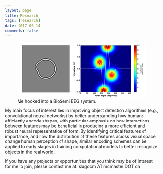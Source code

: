 ```yaml
---
layout: page
title: Research
tags: [research]
date: 2017-06-14
comments: false
---
```

    
<figure>
    <a href="/assets/img/research_img.jpg"><img src="/assets/img/research_img.jpg"></a>
    <figcaption>Me hooked into a BioSemi EEG system.</figcaption>
</figure>

My main focus of interest lies in improving object detection algorithms (e.g., convolutional neural networks) by better understanding how humans efficiently encode shapes, with particular emphasis on how interactions between features may be beneficial in producing a more efficient and robust neural representation of form. By identifying critical features of importance, and how the distribution of these features across visual space change human perception of shape, similar encoding schemes can be applied to early stages in training computational models to better recognize objects in the real world.  

If you have any projects or opportunities that you think may be of interest for me to join, please contact me at: slugocm AT mcmaster DOT ca
